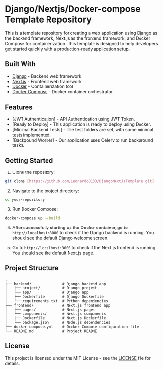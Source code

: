 # Django/Nextjs/Docker-compose Template Repository

This is a template repository for creating a web application using Django as the backend framework, Next.js as the frontend framework, and Docker Compose for containerization. This template is designed to help developers get started quickly with a production-ready application setup.

## Built With

- [Django](https://www.djangoproject.com/) - Backend web framework
- [Next.js](https://nextjs.org/) - Frontend web framework
- [Docker](https://www.docker.com/) - Containerization tool
- [Docker Compose](https://docs.docker.com/compose/) - Docker container orchestrator

## Features

- [JWT Authentication] - API Authentication using JWT Token.
- [Ready to Deploy] - This application is ready to deploy using Docker.
- [Minimal Backend Tests] - The test folders are set, with some minimal tests implemented.
- [Backgound Worker] - Our application uses Celery to run background tasks.

## Getting Started

1. Clone the repository:

```bash
git clone [https://github.com/Leonardo8133/DjangoNextJsTemplate.git]
```

2. Navigate to the project directory:

```bash
cd your-repository
```

3. Run Docker Compose:

```bash
docker-compose up --build
```

4. After successfully starting up the Docker container, go to `http://localhost:8000` to check if the Django backend is running. You should see the default Django welcome screen.

5. Go to `http://localhost:3000` to check if the Next.js frontend is running. You should see the default Next.js page.

## Project Structure

```
.
├── backend/              # Django backend app
│   ├── project/          # Django project
│   └── app/              # Django app
│   ├── Dockerfile        # Django Dockerfile
│   └── requirements.txt  # Python dependencies
├── frontend/             # Next.js frontend app
│   ├── pages/            # Next.js pages
│   └── components/       # Next.js components
│   ├── Dockerfile        # Next.js Dockerfile
│   └── package.json      # Node.js dependencies
├── docker-compose.yml    # Docker Compose configuration file
└── README.md             # Project README
```

## License

This project is licensed under the MIT License - see the [LICENSE](LICENSE) file for details.
